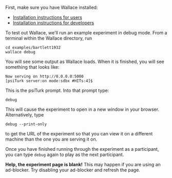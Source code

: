 First, make sure you have Wallace installed:

* [Installation instructions for users](Installing-Wallace-(for-users).md)
* [Installation instructions for developers](Developing-Wallace-(setup-guide).md)

To test out Wallace, we'll run an example experiment in debug mode. From a terminal within the Wallace directory, run

```
cd examples/bartlett1932
wallace debug
```

You will see some output as Wallace loads. When it is finished, you will see something that looks like:

```
Now serving on http://0.0.0.0:5000
[psiTurk server:on mode:sdbx #HITs:4]$
```

This is the psiTurk prompt. Into that prompt type:

```
debug
```

This will cause the experiment to open in a new window in your browser. Alternatively, type
```
debug --print-only
```
to get the URL of the experiment so that you can view it on a different machine than the one you are serving it on. 

Once you have finished running through the experiment as a participant, you can type `debug` again to play as the next participant.

**Help, the experiment page is blank!** This may happen if you are using an ad-blocker. Try disabling your ad-blocker and refresh the page.
